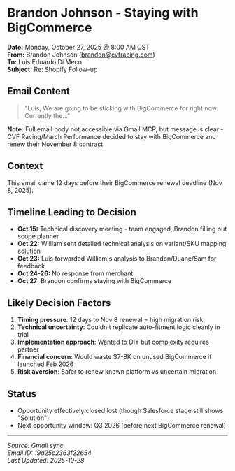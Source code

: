 # Brandon Johnson - Staying with BigCommerce

**Date:** Monday, October 27, 2025 @ 8:00 AM CST  
**From:** Brandon Johnson (brandon@cvfracing.com)  
**To:** Luis Eduardo Di Meco  
**Subject:** Re: Shopify Follow-up

## Email Content

> "Luis, We are going to be sticking with BigCommerce for right now. Currently the..."

**Note:** Full email body not accessible via Gmail MCP, but message is clear - CVF Racing/March Performance decided to stay with BigCommerce and renew their November 8 contract.

## Context
This email came 12 days before their BigCommerce renewal deadline (Nov 8, 2025).

## Timeline Leading to Decision
- **Oct 15:** Technical discovery meeting - team engaged, Brandon filling out scope planner
- **Oct 22:** William sent detailed technical analysis on variant/SKU mapping solution
- **Oct 23:** Luis forwarded William's analysis to Brandon/Duane/Sam for feedback
- **Oct 24-26:** No response from merchant
- **Oct 27:** Brandon confirms staying with BigCommerce

## Likely Decision Factors
1. **Timing pressure**: 12 days to Nov 8 renewal = high migration risk
2. **Technical uncertainty**: Couldn't replicate auto-fitment logic cleanly in trial
3. **Implementation approach**: Wanted to DIY but complexity requires partner
4. **Financial concern**: Would waste $7-8K on unused BigCommerce if launched Feb 2026
5. **Risk aversion**: Safer to renew known platform vs uncertain migration

## Status
- Opportunity effectively closed lost (though Salesforce stage still shows "Solution")
- Next opportunity window: Q3 2026 (before next BigCommerce renewal)

---

*Source: Gmail sync*  
*Email ID: 19a25c2363f22654*  
*Last Updated: 2025-10-28*

